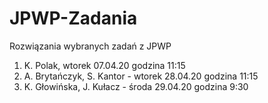 # JPWP-Zadania
Rozwiązania wybranych zadań z JPWP

1. K. Polak, wtorek 07.04.20 godzina 11:15
2. A. Brytańczyk, S. Kantor - wtorek 28.04.20 godzina 11:15
3. K. Głowińska, J. Kułacz - środa 29.04.20 godzina 9:30
